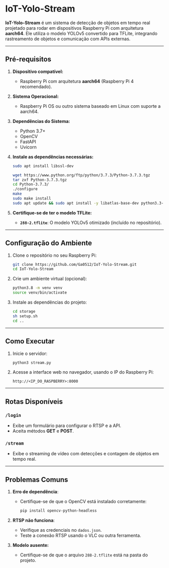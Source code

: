 # IoT-Yolo-Stream

**IoT-Yolo-Stream** é um sistema de detecção de objetos em tempo real projetado para rodar em dispositivos Raspberry Pi com arquitetura **aarch64**. Ele utiliza o modelo YOLOv5 convertido para TFLite, integrando rastreamento de objetos e comunicação com APIs externas.

---

## **Pré-requisitos**

1. **Dispositivo compatível:**
   - Raspberry Pi com arquitetura **aarch64** (Raspberry Pi 4 recomendado).
   
2. **Sistema Operacional:**
   - Raspberry Pi OS ou outro sistema baseado em Linux com suporte a aarch64.

3. **Dependências do Sistema:**
   - Python 3.7+
   - OpenCV
   - FastAPI
   - Uvicorn

4. **Instale as dependências necessárias:**
   ```bash
   sudo apt install libssl-dev

   wget https://www.python.org/ftp/python/3.7.3/Python-3.7.3.tgz
   tar zxf Python-3.7.3.tgz
   cd Python-3.7.3/
   ./configure
   make
   sudo make install
   sudo apt update && sudo apt install -y libatlas-base-dev python3.3-pip
   ```

5. **Certifique-se de ter o modelo TFLite:**
   - **`288-2.tflite`**: O modelo YOLOv5 otimizado (incluído no repositório).

---

## **Configuração do Ambiente**

1. Clone o repositório no seu Raspberry Pi:
   ```bash
   git clone https://github.com/Ga0512/IoT-Yolo-Stream.git
   cd IoT-Yolo-Stream
   ```

2. Crie um ambiente virtual (opcional):
   ```bash
   python3.8 -m venv venv
   source venv/bin/activate
   ```

3. Instale as dependências do projeto:
   ```bash
   cd storage
   sh setup.sh
   cd ..
   ```

---

## **Como Executar**

1. Inicie o servidor:
   ```bash
   python3 stream.py
   ```

2. Acesse a interface web no navegador, usando o IP do Raspberry Pi:
   ```
   http://<IP_DO_RASPBERRY>:8000
   ```

---

## **Rotas Disponíveis**

### **`/login`**
- Exibe um formulário para configurar o RTSP e a API.
- Aceita métodos **GET** e **POST**.

### **`/stream`**
- Exibe o streaming de vídeo com detecções e contagem de objetos em tempo real.

---

## **Problemas Comuns**

1. **Erro de dependência**:
   - Certifique-se de que o OpenCV está instalado corretamente:
     ```bash
     pip install opencv-python-headless
     ```

2. **RTSP não funciona**:
   - Verifique as credenciais no `dados.json`.
   - Teste a conexão RTSP usando o VLC ou outra ferramenta.

3. **Modelo ausente:**
   - Certifique-se de que o arquivo `288-2.tflite` está na pasta do projeto.
